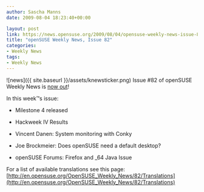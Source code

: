 ```yaml
---
author: Sascha Manns
date: 2009-08-04 18:23:40+00:00

layout: post
link: https://news.opensuse.org/2009/08/04/opensuse-weekly-news-issue-82/
title: "openSUSE Weekly News, Issue 82"
categories:
- Weekly News
tags:
- Weekly News
---
```

![news]({{ site.baseurl }}/assets/knewsticker.png) Issue #82 of openSUSE Weekly News is [now out](http://en.opensuse.org/OpenSUSE_Weekly_News/82)!

In this week™s issue:



	
  * Milestone 4 released
        
  * Hackweek IV Results
        
  * Vincent Danen: System monitoring with Conky
        
  * Joe Brockmeier: Does openSUSE need a default desktop?
        
  * openSUSE Forums: Firefox and _64 Java Issue


For a list of available translations see this page:
[http://en.opensuse.org/OpenSUSE_Weekly_News/82/Translations](http://en.opensuse.org/OpenSUSE_Weekly_News/82/Translations)		
